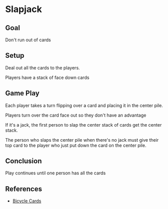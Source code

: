 # Slapjack

## Goal

Don't run out of cards

## Setup

Deal out all the cards to the players. 

Players have a stack of face down cards

## Game Play

Each player takes a turn flipping over a card and placing it in the center pile.

Players turn over the card face out so they don't have an advantage

If it's a jack, the first person to slap the center stack of cards get the center stack.

The person who slaps the center pile when there's no jack must give
their top card to the player who just put down the card on the center
pile.


## Conclusion

Play continues until one person has all the cards

## References

* [Bicycle Cards](https://bicyclecards.com/article/top-three-classic-family-card-games/)

